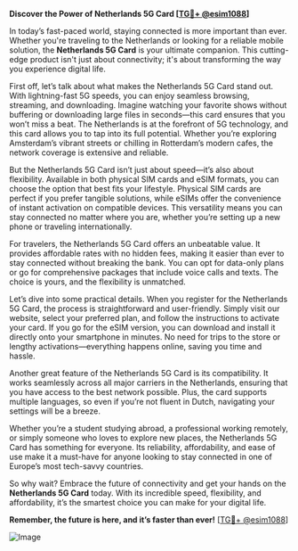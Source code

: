 **Discover the Power of Netherlands 5G Card [[TG💪+ @esim1088](https://t.me/s/esim1088)]**

In today’s fast-paced world, staying connected is more important than ever. Whether you're traveling to the Netherlands or looking for a reliable mobile solution, the **Netherlands 5G Card** is your ultimate companion. This cutting-edge product isn't just about connectivity; it's about transforming the way you experience digital life.

First off, let’s talk about what makes the Netherlands 5G Card stand out. With lightning-fast 5G speeds, you can enjoy seamless browsing, streaming, and downloading. Imagine watching your favorite shows without buffering or downloading large files in seconds—this card ensures that you won’t miss a beat. The Netherlands is at the forefront of 5G technology, and this card allows you to tap into its full potential. Whether you’re exploring Amsterdam’s vibrant streets or chilling in Rotterdam’s modern cafes, the network coverage is extensive and reliable.

But the Netherlands 5G Card isn’t just about speed—it’s also about flexibility. Available in both physical SIM cards and eSIM formats, you can choose the option that best fits your lifestyle. Physical SIM cards are perfect if you prefer tangible solutions, while eSIMs offer the convenience of instant activation on compatible devices. This versatility means you can stay connected no matter where you are, whether you’re setting up a new phone or traveling internationally.

For travelers, the Netherlands 5G Card offers an unbeatable value. It provides affordable rates with no hidden fees, making it easier than ever to stay connected without breaking the bank. You can opt for data-only plans or go for comprehensive packages that include voice calls and texts. The choice is yours, and the flexibility is unmatched.

Let’s dive into some practical details. When you register for the Netherlands 5G Card, the process is straightforward and user-friendly. Simply visit our website, select your preferred plan, and follow the instructions to activate your card. If you go for the eSIM version, you can download and install it directly onto your smartphone in minutes. No need for trips to the store or lengthy activations—everything happens online, saving you time and hassle.

Another great feature of the Netherlands 5G Card is its compatibility. It works seamlessly across all major carriers in the Netherlands, ensuring that you have access to the best network possible. Plus, the card supports multiple languages, so even if you’re not fluent in Dutch, navigating your settings will be a breeze.

Whether you’re a student studying abroad, a professional working remotely, or simply someone who loves to explore new places, the Netherlands 5G Card has something for everyone. Its reliability, affordability, and ease of use make it a must-have for anyone looking to stay connected in one of Europe’s most tech-savvy countries.

So why wait? Embrace the future of connectivity and get your hands on the **Netherlands 5G Card** today. With its incredible speed, flexibility, and affordability, it’s the smartest choice you can make for your digital life. 

**Remember, the future is here, and it’s faster than ever!** [[TG💪+ @esim1088](https://t.me/s/esim1088)]  

![Image](https://i.postimg.cc/Y0z9fWf4/image.png)